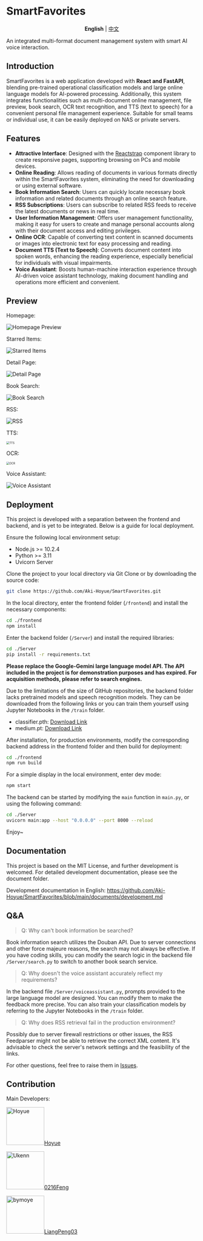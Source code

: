 # SmartFavorites

<center><b>English</b>    |   <a href="https://github.com/Aki-Hoyue/SmartFavorites/blob/main/README_ZH.md">中文</a></center> 

An integrated multi-format document management system with smart AI voice interaction.

## Introduction

SmartFavorites is a web application developed with **React and FastAPI**, blending pre-trained operational classification models and large online language models for AI-powered processing. Additionally, this system integrates functionalities such as multi-document online management, file preview, book search, OCR text recognition, and TTS (text to speech) for a convenient personal file management experience. Suitable for small teams or individual use, it can be easily deployed on NAS or private servers.

## Features

- **Attractive Interface**: Designed with the [Reactstrap](https://reactstrap.github.io/) component library to create responsive pages, supporting browsing on PCs and mobile devices.
- **Online Reading**: Allows reading of documents in various formats directly within the SmartFavorites system, eliminating the need for downloading or using external software.
- **Book Information Search**: Users can quickly locate necessary book information and related documents through an online search feature.
- **RSS Subscriptions**: Users can subscribe to related RSS feeds to receive the latest documents or news in real time.
- **User Information Management**: Offers user management functionality, making it easy for users to create and manage personal accounts along with their document access and editing privileges.
- **Online OCR**: Capable of converting text content in scanned documents or images into electronic text for easy processing and reading.
- **Document TTS (Text to Speech)**: Converts document content into spoken words, enhancing the reading experience, especially beneficial for individuals with visual impairments.
- **Voice Assistant**: Boosts human-machine interaction experience through AI-driven voice assistant technology, making document handling and operations more efficient and convenient.

## Preview

Homepage:

![Homepage Preview](https://image.hoyue.fun/imgup/2024/04/202405041834253.webp)

Starred Items:

![Starred Items](https://image.hoyue.fun/imgup/2024/04/202405041834682.webp)

Detail Page:

![Detail Page](https://image.hoyue.fun/imgup/2024/04/202405041837990.webp)

Book Search:

![Book Search](https://image.hoyue.fun/imgup/2024/04/202405041843426.webp)

RSS:

![RSS](https://image.hoyue.fun/imgup/2024/04/202405041844874.webp)

TTS:

<img src="https://image.hoyue.fun/imgup/2024/04/202405041847100.webp" alt="TTS" style="zoom:50%;" />

OCR:

<img src="https://image.hoyue.fun/imgup/2024/04/202405041847490.webp" alt="OCR" style="zoom: 50%;" />

Voice Assistant:

![Voice Assistant](https://image.hoyue.fun/imgup/2024/04/202405041846663.webp)

## Deployment

This project is developed with a separation between the frontend and backend, and is yet to be integrated. Below is a guide for local deployment.

Ensure the following local environment setup:

* Node.js >= 10.2.4
* Python >= 3.11
* Uvicorn Server

Clone the project to your local directory via Git Clone or by downloading the source code:

```bash
git clone https://github.com/Aki-Hoyue/SmartFavorites.git
```

In the local directory, enter the frontend folder (`/frontend`) and install the necessary components:

```bash
cd ./frontend
npm install
```

Enter the backend folder (`/Server`) and install the required libraries:

```bash
cd ./Server
pip install -r requirements.txt
```

**Please replace the Google-Gemini large language model API. The API included in the project is for demonstration purposes and has expired. For acquisition methods, please refer to search engines.**

Due to the limitations of the size of GitHub repositories, the backend folder lacks pretrained models and speech recognition models. They can be downloaded from the following links or you can train them yourself using Jupyter Notebooks in the `/train` folder.

- classifier.pth: [Download Link](https://www.mediafire.com/file/gbku7iwhvezrrwx/classifier.pth/file)
- medium.pt: [Download Link](https://openaipublic.azureedge.net/main/whisper/models/345ae4da62f9b3d59415adc60127b97c714f32e89e936602e85993674d08dcb1/medium.pt)

After installation, for production environments, modify the corresponding backend address in the frontend folder and then build for deployment:

```bash
cd ./frontend
npm run build
```

For a simple display in the local environment, enter dev mode:

```bash
npm start
```

The backend can be started by modifying the `main` function in `main.py`, or using the following command:

```bash
cd ./Server
uvicorn main:app --host "0.0.0.0" --port 8000 --reload
```

Enjoy~

## Documentation

This project is based on the MIT License, and further development is welcomed. For detailed development documentation, please see the document folder.

Development documentation in English: https://github.com/Aki-Hoyue/SmartFavorites/blob/main/documents/development.md

## Q&A

> Q: Why can't book information be searched?

Book information search utilizes the Douban API. Due to server connections and other force majeure reasons, the search may not always be effective. If you have coding skills, you can modify the search logic in the backend file `/Server/search.py` to switch to another book search service.

> Q: Why doesn't the voice assistant accurately reflect my requirements?

In the backend file `/Server/voiceassistant.py`, prompts provided to the large language model are designed. You can modify them to make the feedback more precise. You can also train your classification models by referring to the Jupyter Notebooks in the `/train` folder.

> Q: Why does RSS retrieval fail in the production environment?

Possibly due to server firewall restrictions or other issues, the RSS Feedparser might not be able to retrieve the correct XML content. It's advisable to check the server's network settings and the feasibility of the links.

For other questions, feel free to raise them in [Issues](https://github.com/Aki-Hoyue/SmartFavorites/issues).

## Contribution

Main Developers:

<a href="https://github.com/Aki-Hoyue"><img src="https://avatars3.githubusercontent.com/u/73027485?s=400" alt="Hoyue" width="100">Hoyue</a>

<a href="https://github.com/0216Feng"><img src="https://avatars3.githubusercontent.com/u/90129509?s=400" alt="Ukenn" width="100">0216Feng</a>

<a href="https://github.com/LiangPeng03"><img src="https://avatars2.githubusercontent.com/u/150891126?s=400" alt="bymoye" width="100">LiangPeng03</a>
